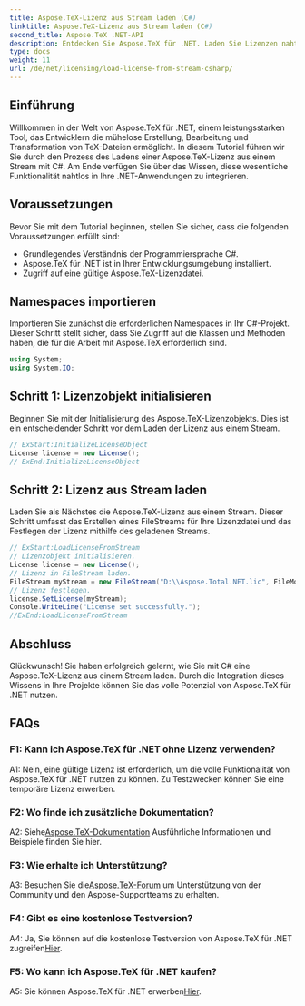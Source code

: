 ```yaml
---
title: Aspose.TeX-Lizenz aus Stream laden (C#)
linktitle: Aspose.TeX-Lizenz aus Stream laden (C#)
second_title: Aspose.TeX .NET-API
description: Entdecken Sie Aspose.TeX für .NET. Laden Sie Lizenzen nahtlos und verbessern Sie die Dokumentenverarbeitung. Schauen Sie sich das Tutorial an, um eine Schritt-für-Schritt-Anleitung zu erhalten.
type: docs
weight: 11
url: /de/net/licensing/load-license-from-stream-csharp/
---
```

## Einführung

Willkommen in der Welt von Aspose.TeX für .NET, einem leistungsstarken Tool, das Entwicklern die mühelose Erstellung, Bearbeitung und Transformation von TeX-Dateien ermöglicht. In diesem Tutorial führen wir Sie durch den Prozess des Ladens einer Aspose.TeX-Lizenz aus einem Stream mit C#. Am Ende verfügen Sie über das Wissen, diese wesentliche Funktionalität nahtlos in Ihre .NET-Anwendungen zu integrieren.

## Voraussetzungen

Bevor Sie mit dem Tutorial beginnen, stellen Sie sicher, dass die folgenden Voraussetzungen erfüllt sind:

- Grundlegendes Verständnis der Programmiersprache C#.
- Aspose.TeX für .NET ist in Ihrer Entwicklungsumgebung installiert.
- Zugriff auf eine gültige Aspose.TeX-Lizenzdatei.

## Namespaces importieren

Importieren Sie zunächst die erforderlichen Namespaces in Ihr C#-Projekt. Dieser Schritt stellt sicher, dass Sie Zugriff auf die Klassen und Methoden haben, die für die Arbeit mit Aspose.TeX erforderlich sind.

```csharp
using System;
using System.IO;
```

## Schritt 1: Lizenzobjekt initialisieren

Beginnen Sie mit der Initialisierung des Aspose.TeX-Lizenzobjekts. Dies ist ein entscheidender Schritt vor dem Laden der Lizenz aus einem Stream.

```csharp
// ExStart:InitializeLicenseObject
License license = new License();
// ExEnd:InitializeLicenseObject
```

## Schritt 2: Lizenz aus Stream laden

Laden Sie als Nächstes die Aspose.TeX-Lizenz aus einem Stream. Dieser Schritt umfasst das Erstellen eines FileStreams für Ihre Lizenzdatei und das Festlegen der Lizenz mithilfe des geladenen Streams.

```csharp
// ExStart:LoadLicenseFromStream
// Lizenzobjekt initialisieren.
License license = new License();
// Lizenz in FileStream laden.
FileStream myStream = new FileStream("D:\\Aspose.Total.NET.lic", FileMode.Open);
// Lizenz festlegen.
license.SetLicense(myStream);
Console.WriteLine("License set successfully.");
//ExEnd:LoadLicenseFromStream
```

## Abschluss

Glückwunsch! Sie haben erfolgreich gelernt, wie Sie mit C# eine Aspose.TeX-Lizenz aus einem Stream laden. Durch die Integration dieses Wissens in Ihre Projekte können Sie das volle Potenzial von Aspose.TeX für .NET nutzen.

## FAQs

### F1: Kann ich Aspose.TeX für .NET ohne Lizenz verwenden?

A1: Nein, eine gültige Lizenz ist erforderlich, um die volle Funktionalität von Aspose.TeX für .NET nutzen zu können. Zu Testzwecken können Sie eine temporäre Lizenz erwerben.

### F2: Wo finde ich zusätzliche Dokumentation?

 A2: Siehe[Aspose.TeX-Dokumentation](https://reference.aspose.com/tex/net/) Ausführliche Informationen und Beispiele finden Sie hier.

### F3: Wie erhalte ich Unterstützung?

 A3: Besuchen Sie die[Aspose.TeX-Forum](https://forum.aspose.com/c/tex/47) um Unterstützung von der Community und den Aspose-Supportteams zu erhalten.

### F4: Gibt es eine kostenlose Testversion?

A4: Ja, Sie können auf die kostenlose Testversion von Aspose.TeX für .NET zugreifen[Hier](https://releases.aspose.com/).

### F5: Wo kann ich Aspose.TeX für .NET kaufen?

 A5: Sie können Aspose.TeX für .NET erwerben[Hier](https://purchase.aspose.com/buy).